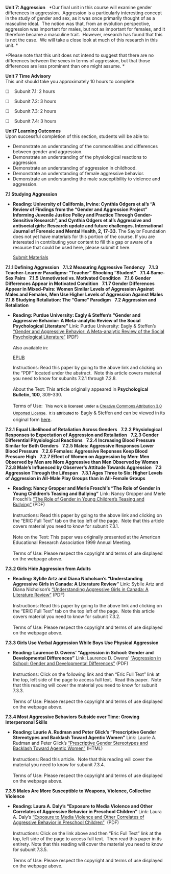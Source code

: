 **Unit 7: Aggression** <span id="7"></span> 
*Our final unit in this course will examine gender differences in
aggression.  Aggression is a particularly interesting concept in the
study of gender and sex, as it was once primarily thought of as a
masculine ideal.  The notion was that, from an evolution perspective,
aggression was important for males, but not as important for females,
and it therefore became a masculine trait.  However, research has found
that this is not the case.  We will take a close look at much of this
research in this unit. *  
  
 *Please note that this unit does not intend to suggest that there are
no differences between the sexes in terms of aggression, but that those
differences are less prominent than one might assume. *

**Unit 7 Time Advisory**  
This unit should take you approximately 10 hours to complete.

☐    Subunit 7.1: 2 hours

☐    Subunit 7.2: 3 hours

☐    Subunit 7.3: 2 hours

☐    Subunit 7.4: 3 hours

**Unit7 Learning Outcomes**  
Upon successful completion of this section, students will be able to:

-   Demonstrate an understanding of the commonalities and differences
    between gender and aggression.
-   Demonstrate an understanding of the physiological reactions to
    aggression.
-   Demonstrate an understanding of aggression in childhood.
-   Demonstrate an understanding of female aggressive behavior.
-   Demonstrate an understanding the male susceptibility to violence and
    aggression.

**7.1 Studying Aggression** <span id="7.1"></span> 
-   **Reading: University of California, Irvine: Cynthia Odgers et al’s
    “A Review of Findings from the “Gender and Aggression Project”
    Informing Juvenile Justice Policy and Practice Through
    Gender-Sensitive Research”, and Cynthia Odgers et al’s Aggressive
    and antisocial girls: Research update and future challenges.
    International Journal of Forensic and Mental Health, 2, 17-33.**
    The Saylor Foundation does not yet have materials for this portion
    of the course. If you are interested in contributing your content to
    fill this gap or aware of a resource that could be used here, please
    submit it here.

    [Submit Materials](/contribute/)

**7.1.1 Defining Aggression** <span id="7.1.1"></span> 
**7.1.2 Measuring Aggressive Tendency** <span id="7.1.2"></span> 
**7.1.3 Teacher-Learner Paradigms: “Teacher” Shocking “Student”** <span
id="7.1.3"></span> 
**7.1.4 Same-Sex Pairs** <span id="7.1.4"></span> 
**7.1.5 Unmotivated vs. Motivated Condition** <span id="7.1.5"></span> 
**7.1.6 Gender Differences Appear in Motivated Condition** <span
id="7.1.6"></span> 
**7.1.7 Gender Differences Appear in Mixed-Pairs: Women Similar Levels
of Aggression Against Males and Females, Men Use Higher Levels of
Aggression Against Males** <span id="7.1.7"></span> 
**7.1.8 Studying Retaliation: The “Game” Paradigm** <span
id="7.1.8"></span> 
**7.2 Aggression and Retaliation** <span id="7.2"></span> 
-   **Reading: Purdue University: Eagly & Steffen’s “Gender and
    Aggressive Behavior: A Meta-analytic Review of the Social
    Psychological Literature”**
    Link: Purdue University: Eagly & Steffen’s [“Gender and Aggressive
    Behavior: A Meta-analytic Review of the Social Psychological
    Literature”](https://resources.saylor.org/wwwresources/archived/site/wp-content/uploads/2011/07/psych406-7.2.pdf)
    (PDF)  
        
     Also available in:  

    [EPUB](https://resources.saylor.org/wwwresources/archived/site/wp-content/uploads/2011/07/psych406-7.2-Eagly.epub)  
      
     Instructions: Read this paper by going to the above link and
    clicking on the “PDF” located under the abstract.  Note this article
    covers material you need to know for subunits 7.2.1 through 7.2.8.  
        
     About the Text: This article originally appeared in **Psychological
    Bulletin, 100**, 309-330.  
        
     Terms of Use:  <span class="Apple-style-span"
    style="font-family: Arial, 'Helvetica Neue', 'Liberation Sans', FreeSans, sans-serif; font-size: 13px; line-height: 22px; color: rgb(0, 0, 0); ">This
    work is licensed under a </span><span class="Apple-style-span"
    style="font-family: Arial, 'Helvetica Neue', 'Liberation Sans', FreeSans, sans-serif; font-size: 13px; line-height: 22px; color: rgb(0, 0, 0); ">[Creative
    Commons Attribution 3.0 Unported
    License](http://creativecommons.org/licenses/by/3.0/)</span><span
    class="Apple-style-span"
    style="font-family: Arial, 'Helvetica Neue', 'Liberation Sans', FreeSans, sans-serif; font-size: 13px; line-height: 22px; color: rgb(0, 0, 0); ">.
     It is attributed to </span> Eagly & Steffen and can be viewed in
    its original form
    [here](http://generallythinking.com/research/eagly-a-steffen-v-j-1986-gender-and-aggressive-behavior-a-meta-analytic-review-of-the-social-psychological-literature/). 

**7.2.1 Equal Likelihood of Retaliation Across Genders** <span
id="7.2.1"></span> 
**7.2.2 Physiological Responses to Expectation of Aggression and
Retaliation** <span id="7.2.2"></span> 
**7.2.3 Gender Differential Physiological Reactions** <span
id="7.2.3"></span> 
**7.2.4 Increasing Blood Pressure Similar for Both Genders** <span
id="7.2.4"></span> 
**7.2.5 Males: Aggressive Responses Lower Blood Pressure** <span
id="7.2.5"></span> 
**7.2.6 Females: Aggressive Reponses Keep Blood Pressure High** <span
id="7.2.6"></span> 
**7.2.7 Effect of Women on Aggression by Men: Men Observed by Men are
More Aggressive than Men Observed by Women** <span id="7.2.7"></span> 
**7.2.8 Male’s Influenced by Observer’s Attitude Towards Aggression**
<span id="7.2.8"></span> 
**7.3 Aggression Through the Lifespan** <span id="7.3"></span> 
**7.3.1 Ages Three to Six: Higher Levels of Aggression in All-Male Play
Groups than in All-Female Groups** <span id="7.3.1"></span> 
-   **Reading: Nancy Gropper and Merle Froschl’s “The Role of Gender in
    Young Children’s Teasing and Bullying”**
    Link: Nancy Gropper and Merle Froschl’s [“The Role of Gender in
    Young Children’s Teasing and
    Bullying”](http://www.eric.ed.gov/ERICWebPortal/detail?accno=ED431162) (PDF)  
        
     Instructions: Read this paper by going to the above link and
    clicking on the “ERIC Full Text” tab on the top left of the page. 
    Note that this article covers material you need to know for subunit
    7.3.1.   
        
     Note on the Text: This paper was originally presented at the
    American Educational Research Association 1999 Annual Meeting.   
        
     Terms of Use: Please respect the copyright and terms of use
    displayed on the webpage above.

**7.3.2 Girls Hide Aggression from Adults** <span id="7.3.2"></span> 
-   **Reading: Syblle Artz and Diana Nicholson’s “Understanding
    Aggressive Girls in Canada: A Literature Review”**
    Link: Syblle Artz and Diana Nicholson’s [“Understanding Aggressive
    Girls in Canada: A Literature
    Review”](http://www.eric.ed.gov/ERICWebPortal/detail?accno=ED476558)
    (PDF)  
        
     Instructions: Read this paper by going to the above link and
    clicking on the “ERIC Full Text” tab on the top left of the page. 
    Note this article covers material you need to know for subunit
    7.3.2.  
        
     Terms of Use: Please respect the copyright and terms of use
    displayed on the webpage above.

**7.3.3 Girls Use Verbal Aggression While Boys Use Physical Aggression**
<span id="7.3.3"></span> 
-   **Reading: Laurence D. Owens’ “Aggression in School: Gender and
    Developmental Differences”**
    Link: Laurence D. Owens’ [“Aggression in School: Gender and
    Developmental
    Differences”](http://www.eric.ed.gov/ERICWebPortal/detail?accno=ED404592)
    (PDF)  
        
     Instructions: Click on the following link and then “Eric Full Text”
    link at the top, left side of the page to access full text.  Read
    this paper.  Note that this reading will cover the material you need
    to know for subunit 7.3.3.  
        
     Terms of Use: Please respect the copyright and terms of use
    displayed on the webpage above.

**7.3.4 Most Aggressive Behaviors Subside over Time: Growing
Interpersonal Skills** <span id="7.3.4"></span> 
-   **Reading: Laurie A. Rudman and Peter Glick’s “Prescriptive Gender
    Stereotypes and Backlash Toward Agentic Women”**
    Link: Laurie A. Rudman and Peter Glick’s [“Prescriptive Gender
    Stereotypes and Backlash Toward Agentic
    Women”](http://www.accessmylibrary.com/article-1G1-80856568/prescriptive-gender-stereotypes-and.html)
    (HTML)  
        
     Instructions: Read this article.  Note that this reading will cover
    the material you need to know for subunit 7.3.4.  
        
     Terms of Use: Please respect the copyright and terms of use
    displayed on the webpage above.

**7.3.5 Males Are More Susceptible to Weapons, Violence, Collective
Violence** <span id="7.3.5"></span> 
-   **Reading: Laura A. Daly’s “Exposure to Media Violence and Other
    Correlates of Aggressive Behavior in Preschool Children”**
    Link: Laura A. Daly’s [“Exposure to Media Violence and Other
    Correlates of Aggressive Behavior in Preschool
    Children”](http://www.eric.ed.gov/ERICWebPortal/detail?accno=EJ868537) 
    (PDF)  
        
     Instructions: Click on the link above and then “Eric Full Text”
    link at the top, left side of the page to access full text.  Then
    read this paper in its entirety. Note that this reading will cover
    the material you need to know for subunit 7.3.5.  
        
     Terms of Use: Please respect the copyright and terms of use
    displayed on the webpage above.


